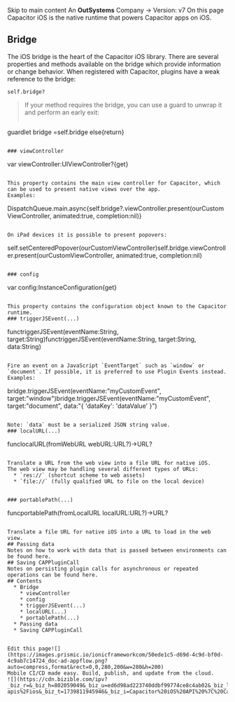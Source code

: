 Skip to main content
An **OutSystems** Company →
Version: v7
On this page
Capacitor iOS is the native runtime that powers Capacitor apps on iOS.
## Bridge​
The iOS bridge is the heart of the Capacitor iOS library. There are several properties and methods available on the bridge which provide information or change behavior.
When registered with Capacitor, plugins have a weak reference to the bridge:
```
self.bridge?
```

> If your method requires the bridge, you can use a guard to unwrap it and perform an early exit:
> ```
guardlet bridge =self.bridge else{return}
```

### viewController​
```
var viewController:UIViewController?{get}
```

This property contains the main view controller for Capacitor, which can be used to present native views over the app.
Examples:
```
DispatchQueue.main.async{self.bridge?.viewController.present(ourCustomViewController, animated:true, completion:nil)}
```

On iPad devices it is possible to present popovers:
```
self.setCenteredPopover(ourCustomViewController)self.bridge.viewController.present(ourCustomViewController, animated:true, completion:nil)
```

### config​
```
var config:InstanceConfiguration{get}
```

This property contains the configuration object known to the Capacitor runtime.
### triggerJSEvent(...)​
```
functriggerJSEvent(eventName:String, target:String)functriggerJSEvent(eventName:String, target:String, data:String)
```

Fire an event on a JavaScript `EventTarget` such as `window` or `document`. If possible, it is preferred to use Plugin Events instead.
Examples:
```
bridge.triggerJSEvent(eventName:"myCustomEvent", target:"window")bridge.triggerJSEvent(eventName:"myCustomEvent", target:"document", data:"{ 'dataKey': 'dataValue' }")
```

Note: `data` must be a serialized JSON string value.
### localURL(...)​
```
funclocalURL(fromWebURL webURL:URL?)->URL?
```

Translate a URL from the web view into a file URL for native iOS.
The web view may be handling several different types of URLs:
  * `res://` (shortcut scheme to web assets)
  * `file://` (fully qualified URL to file on the local device)


### portablePath(...)​
```
funcportablePath(fromLocalURL localURL:URL?)->URL?
```

Translate a file URL for native iOS into a URL to load in the web view.
## Passing data​
Notes on how to work with data that is passed between environments can be found here.
## Saving CAPPluginCall​
Notes on persisting plugin calls for asynchronous or repeated operations can be found here.
## Contents
  * Bridge
    * viewController
    * config
    * triggerJSEvent(...)
    * localURL(...)
    * portablePath(...)
  * Passing data
  * Saving CAPPluginCall


Edit this page![](https://images.prismic.io/ionicframeworkcom/50ede1c5-d69d-4c9d-bf0d-4c9ab7c14724_doc-ad-appflow.png?auto=compress,format&rect=0,0,280,200&w=280&h=200)
Mobile CI/CD made easy. Build, publish, and update from the cloud.
![](https://cdn.bizible.com/ipv?_biz_r=&_biz_h=802059049&_biz_u=ed6d98ad223740ddbf99774ce8c4ab02&_biz_l=https%3A%2F%2Fcapacitorjs.com%2Fdocs%2Fcore-apis%2Fios&_biz_t=1739811945946&_biz_i=Capacitor%20iOS%20API%20%7C%20Capacitor%20Documentation&_biz_n=70&rnd=749106&cdn_o=a&_biz_z=1739811945947)
